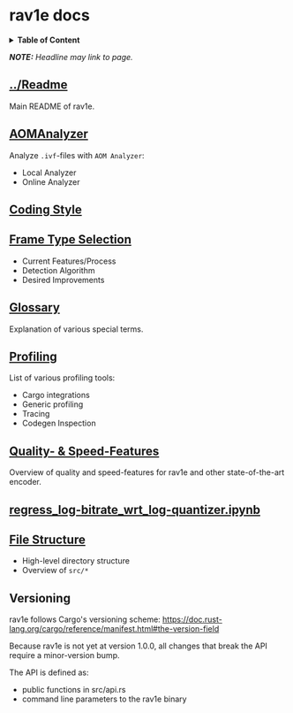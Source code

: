 # rav1e docs

<details>
<summary><b>Table of Content</b></summary>

- [../Readme](#readme)
- [AOMAnalyzer](#aomanalyzer)
- [Coding Style](#coding-style)
- [Frame Type Selection](#frame-type-selection)
- [Glossary](#glossary)
- [Profiling](#profiling)
- [Quality- & Speed-Features](#quality---speed-features)
- [regress_log-bitrate_wrt_log-quantizer.ipynb](#regress_log-bitrate_wrt_log-quantizeripynb)
- [File Structure](#file-structure)
- [Versioning](#versioning)
</details>

_**NOTE:** Headline may link to page._

## [../Readme](../README.md)
Main README of rav1e.

## [AOMAnalyzer](AOM_ANALYZER.md)
Analyze `.ivf`-files with `AOM Analyzer`:
* Local Analyzer
* Online Analyzer

## [Coding Style](CODING_STYLE.md)

## [Frame Type Selection](FRAME_TYPE_SELECTION.md)
- Current Features/Process
- Detection Algorithm
- Desired Improvements

## [Glossary](GLOSSARY.md)
Explanation of various special terms.

## [Profiling](PROFILING.md)
List of various profiling tools:
- Cargo integrations
- Generic profiling
- Tracing
- Codegen Inspection

## [Quality- & Speed-Features](QUALITY_&_SPEED_FEATURES.md)
Overview of quality and speed-features for rav1e and other state-of-the-art encoder.

## [regress_log-bitrate_wrt_log-quantizer.ipynb](regress_log-bitrate_wrt_log-quantizer.ipynb)

## [File Structure](STRUCTURE.md)
- High-level directory structure
- Overview of `src/*`

## Versioning
rav1e follows Cargo's versioning scheme: https://doc.rust-lang.org/cargo/reference/manifest.html#the-version-field

Because rav1e is not yet at version 1.0.0, all changes that break the API require a minor-version bump.

The API is defined as:
- public functions in src/api.rs
- command line parameters to the rav1e binary
